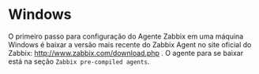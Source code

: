 # Windows

O primeiro passo para configuração do Agente Zabbix em uma máquina Windows é baixar a versão mais recente do Zabbix Agent no site oficial do Zabbix: http://www.zabbix.com/download.php .
O agente para se baixar está na seção `Zabbix pre-compiled agents`.

